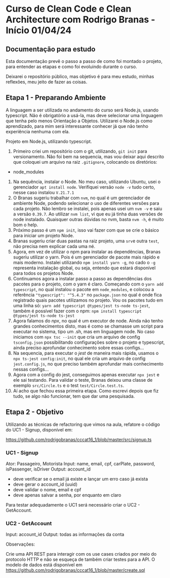 # Curso de Clean Code e Clean Architecture com Rodrigo Branas - Início 01/04/24

## Documentação para estudo

Esta documentação prevê o passo a passo de como foi montado o projeto, para entender as etapas e como foi evoluindo durante o curso.

Deixarei o repositório público, mas objetivo é para meu estudo, minhas reflexões, meu jeito de fazer as coisas. 



## Etapa 1 - Preparando Ambiente

A linguagem a ser utilizada no andamento do curso será Node.js, usando typescript. Não é obrigatório a usá-la, mas deve selecionar uma linguagem que tenha pelo menos Orientação a Objetos. Utilizarei o Node.js como aprendizado, para mim será interessante conhecer já que não tenho experiência nenhuma com ela.

Projeto em Node.js, utilizando typescript.

1. Primeiro criei um repositório com o git, utilizando, `git init` para versionamento. Não foi bem na sequencia, mas vou deixar aqui descrito que coloquei um arquivo na raiz `.gitignore`, colocando os diretórios:
 - node_modules
1. Na sequência, instalar o Node. No meu caso, utilizando Ubuntu, usei o gerenciador `apt install node`. Verifiquei versão `node -v` tudo certo, nesse caso instalou `V.21.7.1`
1. O Branas sugeriu trabalhar com `nvm`, no qual é um gerenciador de ambiente Node, podendo selecionar o uso de diferentes versões para cada projeto. Não lembro se instalei, pois apenas usei um `nvm -v` e saiu a versão `0.39.7`. Ao utilizar `nvm list`, vi que eu já tinha duas versões de node instalado. Quaisquer outras dúvidas no nvm, basta `nvm -h`, é muito bom o help.
1. Próximo passo é um `npm init`, isso vai fazer com que se crie o básico para iniciar um projeto Node.
1. Branas sugeriu criar duas pastas na raiz projeto, uma `srv`e outra `test`, não precisa nem explicar cada uma né.
1. Agora, em vez de utilizar o npm para instalar as dependências, Branas sugeriu utilizar o yarn. Pois é um gerenciador de pacote mais rápido e mais moderno. Instalei utilizando `npm install yarn -g`, no cado o `-g` representa instalação global, ou seja, entendo que estará disponível para todos os projetos Node.
1. Continuamos agora a instalar passo a passo as dependências dos pacotes para o projeto, com o yarn é claro. Começando com o `yarn add typescript`, no qual instalou o pacote em `node_modules`, e colocou a referência `"typescript": "^5.4.3"` no `package.json` no qual é onde fica registrado quais pacotes utilizamos no projeto. Vou os pacotes tudo em uma linha só:
 `yarn add typescript @types/jest ts-node ts-jest`, também é possível fazer com o npm: `npm install typescript @types/jest ts-node ts-jest`
1. Agora falamos do *npx*, no qual é um executor de node. Ainda não tenho grandes conhecimentos disto, mas é como se chamasse um script para executar no sistema, tipo um .sh, mas em linguagem node. No caso iniciamos com `npx tsc --init` que cria um arquivo de config `tsconfig.json` possibilitando configurações sobre o projeto e typescript, ainda preciso aprofundar conhecimento sobre essas configs...
1. Na sequencia, para executar o *jest* de maneira mais rápida, usamos o `npx ts-jest config:init`, no qual ele cria um arquivo de config `jest.config.js`, no que preciso também aprofundar mais conhecimento nessas configs...
1. Agora com a config do jest, conseguimos apenas executar `npx jest` e ele sai testando. Para validar o teste, Branas deixou uma classe de exemplo `src/Circle.ts` e o test `test/Circle.test.ts`.
1. Aí acho que fechou essa primeira etapa. Como escrevi depois que fiz tudo, se algo não funcionar, tem que dar uma pesquisada.

## Etapa 2 - Objetivo

Utilizando as técnicas de refactoring que vimos na aula, refatore o código do UC1 - Signup, disponível em:

https://github.com/rodrigobranas/cccat16_1/blob/master/src/signup.ts

### UC1 - Signup
Ator: Passageiro, Motorista
Input: name, email, cpf, carPlate, password, isPassenger, isDriver
Output: account_id

- deve verificar se o email já existe e lançar um erro caso já exista
- deve gerar o account_id (uuid)
- deve validar o nome, email e cpf
- deve apenas salvar a senha, por enquanto em claro

Para testar adequadamente o UC1 será necessário criar o UC2 - GetAccount.

### UC2 - GetAccount
Input: account_id
Output: todas as informações da conta

Observações:

Crie uma API REST para interagir com os use cases criados por meio do protocolo HTTP e não se esqueça de também criar testes para a API.
O modelo de dados está disponível em https://github.com/rodrigobranas/cccat16_1/blob/master/create.sql
